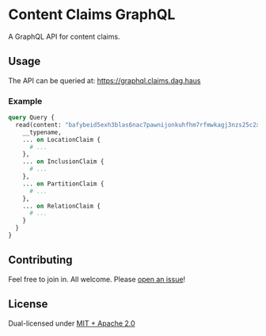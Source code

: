 # Content Claims GraphQL

A GraphQL API for content claims.

## Usage

The API can be queried at: https://graphql.claims.dag.haus

### Example

```graphql
query Query {
  read(content: "bafybeid5exh3blas6nac7pawnijonkuhfhm7rfmwkagj3nzs25c2xtvvqu") {
    __typename,
    ... on LocationClaim {
      # ...
    },
    ... on InclusionClaim {
      # ...
    },
    ... on PartitionClaim {
      # ...
    },
    ... on RelationClaim {
      # ...
    }
  }
}
```

## Contributing

Feel free to join in. All welcome. Please [open an issue](https://github.com/web3-storage/content-claims-gql/issues)!

## License

Dual-licensed under [MIT + Apache 2.0](https://github.com/web3-storage/content-claims-gql/blob/main/LICENSE.md)

